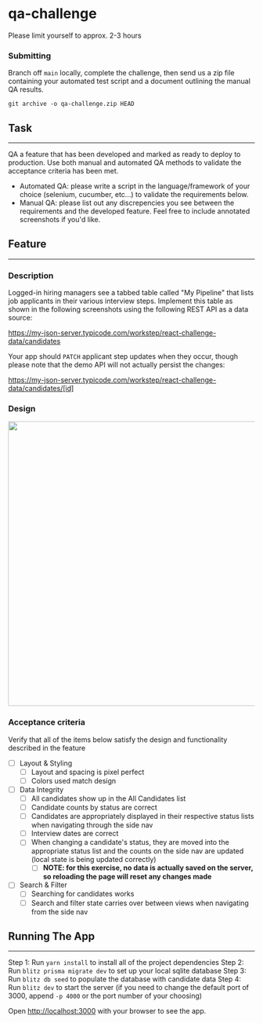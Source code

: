 # qa-challenge

Please limit yourself to approx. 2-3 hours

### Submitting

Branch off `main` locally, complete the challenge, then send us a zip file containing your automated test script and a document outlining the manual QA results.

`git archive -o qa-challenge.zip HEAD`

## Task

---

QA a feature that has been developed and marked as ready to deploy to production.
Use both manual and automated QA methods to validate the acceptance criteria has been met.

- Automated QA: please write a script in the language/framework of your choice (selenium, cucumber, etc...)
  to validate the requirements below.
- Manual QA: please list out any discrepencies you see
  between the requirements and the developed feature. Feel free to include annotated screenshots if you'd like.

## Feature

---

### Description

Logged-in hiring managers see a tabbed table called "My Pipeline" that lists job applicants
in their various interview steps. Implement this table as shown in the following screenshots
using the following REST API as a data source:

https://my-json-server.typicode.com/workstep/react-challenge-data/candidates

Your app should `PATCH` applicant step updates when they occur, though please note that
the demo API will not actually persist the changes:

https://my-json-server.typicode.com/workstep/react-challenge-data/candidates/[id]

### Design

<img src="docs/img/table2.png" width="580">

### Acceptance criteria

Verify that all of the items below satisfy the design and functionality described in the feature

- [ ] Layout & Styling
  - [ ] Layout and spacing is pixel perfect
  - [ ] Colors used match design
- [ ] Data Integrity
  - [ ] All candidates show up in the All Candidates list
  - [ ] Candidate counts by status are correct
  - [ ] Candidates are appropriately displayed in their respective status lists when navigating through the side nav
  - [ ] Interview dates are correct
  - [ ] When changing a candidate's status, they are moved into the appropriate status list and the counts on the side nav are updated (local state is being updated correctly)
    - [ ] **NOTE: for this exercise, no data is actually saved on the server, so reloading the page will reset any changes made**
- [ ] Search & Filter
  - [ ] Searching for candidates works
  - [ ] Search and filter state carries over between views when navigating from the side nav

## Running The App

---

Step 1: Run `yarn install` to install all of the project dependencies
Step 2: Run `blitz prisma migrate dev` to set up your local sqlite database
Step 3: Run `blitz db seed` to populate the database with candidate data
Step 4: Run `blitz dev` to start the server (if you need to change the default port of 3000, append `-p 4000` or the port number of your choosing)

Open [http://localhost:3000](http://localhost:3000) with your browser to see the app.
